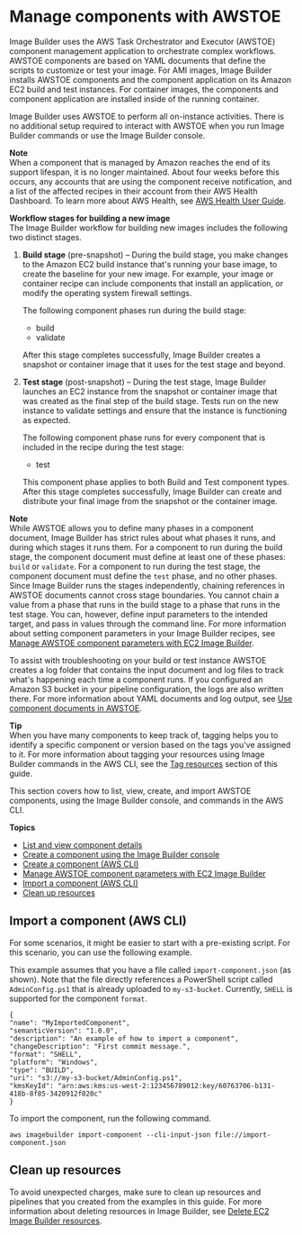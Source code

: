 # Manage components with AWSTOE<a name="manage-components"></a>

Image Builder uses the AWS Task Orchestrator and Executor \(AWSTOE\) component management application to orchestrate complex workflows\. AWSTOE components are based on YAML documents that define the scripts to customize or test your image\. For AMI images, Image Builder installs AWSTOE components and the component application on its Amazon EC2 build and test instances\. For container images, the components and component application are installed inside of the running container\. 

Image Builder uses AWSTOE to perform all on\-instance activities\. There is no additional setup required to interact with AWSTOE when you run Image Builder commands or use the Image Builder console\.

**Note**  
When a component that is managed by Amazon reaches the end of its support lifespan, it is no longer maintained\. About four weeks before this occurs, any accounts that are using the component receive notification, and a list of the affected recipes in their account from their AWS Health Dashboard\. To learn more about AWS Health, see [AWS Health User Guide](https://docs.aws.amazon.com/health/latest/ug/)\.

**Workflow stages for building a new image**  
The Image Builder workflow for building new images includes the following two distinct stages\.

1. **Build stage** \(pre\-snapshot\) – During the build stage, you make changes to the Amazon EC2 build instance that's running your base image, to create the baseline for your new image\. For example, your image or container recipe can include components that install an application, or modify the operating system firewall settings\.

   The following component phases run during the build stage:
   + build
   + validate

   After this stage completes successfully, Image Builder creates a snapshot or container image that it uses for the test stage and beyond\.

1. **Test stage** \(post\-snapshot\) – During the test stage, Image Builder launches an EC2 instance from the snapshot or container image that was created as the final step of the build stage\. Tests run on the new instance to validate settings and ensure that the instance is functioning as expected\.

   The following component phase runs for every component that is included in the recipe during the test stage: 
   + test

   This component phase applies to both Build and Test component types\. After this stage completes successfully, Image Builder can create and distribute your final image from the snapshot or the container image\.

**Note**  
While AWSTOE allows you to define many phases in a component document, Image Builder has strict rules about what phases it runs, and during which stages it runs them\. For a component to run during the build stage, the component document must define at least one of these phases: `build` or `validate`\. For a component to run during the test stage, the component document must define the `test` phase, and no other phases\.  
Since Image Builder runs the stages independently, chaining references in AWSTOE documents cannot cross stage boundaries\. You cannot chain a value from a phase that runs in the build stage to a phase that runs in the test stage\. You can, however, define input parameters to the intended target, and pass in values through the command line\. For more information about setting component parameters in your Image Builder recipes, see [Manage AWSTOE component parameters with EC2 Image Builder](manage-component-parameters.md)\.

To assist with troubleshooting on your build or test instance AWSTOE creates a log folder that contains the input document and log files to track what's happening each time a component runs\. If you configured an Amazon S3 bucket in your pipeline configuration, the logs are also written there\. For more information about YAML documents and log output, see [Use component documents in AWSTOE](toe-use-documents.md)\.

**Tip**  
When you have many components to keep track of, tagging helps you to identify a specific component or version based on the tags you've assigned to it\. For more information about tagging your resources using Image Builder commands in the AWS CLI, see the [Tag resources](tag-resources.md) section of this guide\.

This section covers how to list, view, create, and import AWSTOE components, using the Image Builder console, and commands in the AWS CLI\.

**Topics**
+ [List and view component details](component-details.md)
+ [Create a component using the Image Builder console](create-component-console.md)
+ [Create a component \(AWS CLI\)](create-components-cli.md)
+ [Manage AWSTOE component parameters with EC2 Image Builder](manage-component-parameters.md)
+ [Import a component \(AWS CLI\)](#import-component-cli)
+ [Clean up resources](#component-cleanup)

## Import a component \(AWS CLI\)<a name="import-component-cli"></a>

For some scenarios, it might be easier to start with a pre\-existing script\. For this scenario, you can use the following example\. 

This example assumes that you have a file called `import-component.json` \(as shown\)\. Note that the file directly references a PowerShell script called `AdminConfig.ps1` that is already uploaded to `my-s3-bucket`\. Currently, `SHELL` is supported for the component `format`\. 

```
{
"name": "MyImportedComponent",
"semanticVersion": "1.0.0",
"description": "An example of how to import a component",
"changeDescription": "First commit message.",
"format": "SHELL",
"platform": "Windows",
"type": "BUILD",
"uri": "s3://my-s3-bucket/AdminConfig.ps1",
"kmsKeyId": "arn:aws:kms:us-west-2:123456789012:key/60763706-b131-418b-8f85-3420912f020c"
}
```

To import the component, run the following command\.

```
aws imagebuilder import-component --cli-input-json file://import-component.json
```

## Clean up resources<a name="component-cleanup"></a>

To avoid unexpected charges, make sure to clean up resources and pipelines that you created from the examples in this guide\. For more information about deleting resources in Image Builder, see [Delete EC2 Image Builder resources](delete-resources.md)\.